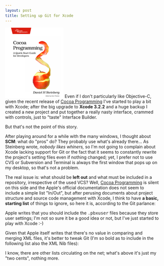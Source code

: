 ```yaml
---
layout: post
title: Setting up Git for Xcode
---
```

[<img src="/images/dscpq.jpg" class="float-right" />](http://www.pragprog.com/titles/dscpq/cocoa-programming)
Even if I don't particularly like Objective-C, given the recent release of [Cocoa Programming](http://www.pragprog.com/titles/dscpq/cocoa-programming) I've started to play a bit with Xcode; after the big upgrade to **Xcode 3.2.2** and a huge backup I created a new project and put together a really nasty interface, crammed with controls, just to "taste" Interface Builder.

But that's not the point of this story.

After playing around for a while with the many windows, I thought about **SCM**: what do "pros" do? They probably use what's already there... As Steinberg wrote, _nobody likes whiners,_ so I'm not going to complain about Xcode lacking support for Git or the fact that it seems to constantly rewrite the project's setting files even if nothing changed; yet, I prefer not to use CVS or Subversion and Terminal is always the first window that pops up on my desktop, so that's not a problem.

The real issue is: what should be **left out** and what must be included in a repository, irrespective of the used VCS? Well, [Cocoa Programming](http://www.pragprog.com/titles/dscpq/cocoa-programming) is silent on this side and the Apple's official documentation does not seem to include a simple list "In/Out", but after perusing documents about project structure and source code management with Xcode, I think to have **a basic, starting list** of things to ignore, so here it is, according to the Git parlance:

<script src="http://gist.github.com/378312.js?file=.gitignore">false;</script>

Apple writes that you should include the <tt>.pbxuser</tt> files because they store user settings; I'm not so sure it be a good idea or not, but I've just started to play with Xcode :-)

Given that Apple itself writes that there's no value in comparing and merging XML files, it's better to tweak Git (I'm so bold as to include in the following list also the XML Nib files):

<script src="http://gist.github.com/378312.js?file=.gitattributes">false</script>

I know, there are other lists circulating on the net; what's above it's just my "two cents", nothing more.
